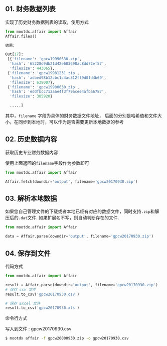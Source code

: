 ## 01. 财务数据列表

实现了历史财务数据列表的读取，使用方式

```python
from mootdx.affair import Affair
Affair.files()

结果:

Out[17]:
 [{'filename': 'gpcw19990630.zip',
  'hash': '65228d9db21d42e683698ac8dd72ef57',
  'filesize': 443065},
 {'filename': 'gpcw19981231.zip',
  'hash': 'adbed98b12cbc1c4ac312ff9d0fd4b69',
  'filesize': 639007},
 {'filename': 'gpcw19980630.zip',
  'hash': 'eddfbcc712aae4f3f79acee4afba6787',
  'filesize': 385920}

  .....]
```

其中，`filename` 字段为具体的财务数据文件地址， 后面的分别是哈希值和文件大小，在同步到本地时，可以作为是否需要更新本地数据的参考

## 02. 历史数据内容

获取历史专业财务数据内容

使用上面返回的`filename`字段作为参数即可

```python
from mootdx.affair import Affair

Affair.fetch(downdir='output', filename='gpcw20170930.zip')
```

## 03. 解析本地数据

如果您自己管理文件的下载或者本地已经有对应的数据文件，同时支持`.zip`和解压后的`.dat`文件.
如果扩展名不写，则自动判断存在的文件.

```python
from mootdx.affair import Affair

data = Affair.parse(downdir='output', filename='gpcw20170930.zip')

```

## 04. 保存到文件

代码方式

```python
from mootdx.affair import Affair

result = Affair.parse(downdir='output', filename='gpcw20170930.zip')
# 保存 csv 文件
result.to_csv('gpcw20170930.csv')

# 保存 Excel 文件
result.to_csv('gpcw20170930.xls')
```
命令行方式

写入到文件 : gpcw20170930.csv

```bash
$ mootdx affair -f gpcw20000930.zip -o gpcw20170930.csv
```
